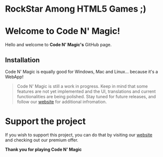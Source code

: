 # RockStar Among HTML5 Games ;)

# Welcome to Code N' Magic!
Hello and welcome to **Code N' Magic's** GitHub page.

## Installation

Code N' Magic is equally good for Windows, Mac and Linux... because it's a WebApp!
> Code N' Magic is still a work in progress. Keep in mind that some features are not yet implemented and the UI, translations and current functionalities are being polished. Stay tuned for future releases, and follow our [website](https://oleksandradamenko.github.io/CodeNMagic/) for additional infromation.

# Support the project

If you wish to support this project, you can do that by visiting our [website](https://oleksandradamenko.github.io/CodeNMagic/) and checking out our premium offer.

**Thank you for playing Code N' Magic**
